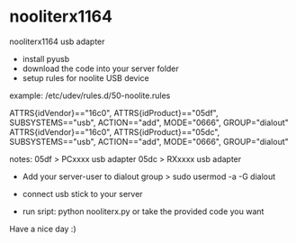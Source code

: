 # nooliterx1164
nooliterx1164 usb adapter

- install pyusb 
- download the code into your server folder
- setup rules for noolite USB device

example: /etc/udev/rules.d/50-noolite.rules

ATTRS{idVendor}=="16c0", ATTRS{idProduct}=="05df", SUBSYSTEMS=="usb", ACTION=="add", MODE="0666", GROUP="dialout"
ATTRS{idVendor}=="16c0", ATTRS{idProduct}=="05dc", SUBSYSTEMS=="usb", ACTION=="add", MODE="0666", GROUP="dialout"

notes:
05df > PCxxxx usb adapter
05dc > RXxxxx usb adapter

- Add your server-user to dialout group > sudo usermod <user> -a -G dialout

- connect usb stick to your server
- run sript: python nooliterx.py or take the provided code you want

Have a nice day :)
